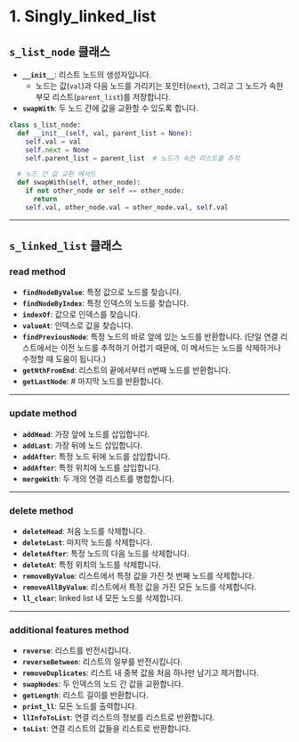 # 1. Singly_linked_list

## `s_list_node` 클래스

- **`__init__`**: 리스트 노드의 생성자입니다.
  - 노드는 값(`val`)과 다음 노드를 가리키는 포인터(`next`), 그리고 그 노드가 속한 부모 리스트(`parent_list`)를 저장합니다.
- **`swapWith`**: 두 노드 간에 값을 교환할 수 있도록 합니다.

```python
class s_list_node:
  def __init__(self, val, parent_list = None):
    self.val = val
    self.next = None
    self.parent_list = parent_list  # 노드가 속한 리스트를 추적

  # 노드 간 값 교환 메서드
  def swapWith(self, other_node):
    if not other_node or self == other_node:
      return
    self.val, other_node.val = other_node.val, self.val
```

---

## `s_linked_list` 클래스

### read method

- **`findNodeByValue`**: 특정 값으로 노드를 찾습니다.
- **`findNodeByIndex`**: 특정 인덱스의 노드를 찾습니다.
- **`indexOf`**: 값으로 인덱스를 찾습니다.
- **`valueAt`**: 인덱스로 값을 찾습니다.
- **`findPreviousNode`**: 특정 노드의 바로 앞에 있는 노드를 반환합니다. (단일 연결 리스트에서는 이전 노드를 추적하기 어렵기 때문에, 이 메서드는 노드를 삭제하거나 수정할 때 도움이 됩니다.)
- **`getNthFromEnd`**: 리스트의 끝에서부터 n번째 노드를 반환합니다.
- **`getLastNode`**:   # 마지막 노드를 반환합니다.
 
---

### update method

- **`addHead`**: 가장 앞에 노드를 삽입합니다.
- **`addLast`**: 가장 뒤에 노드 삽입합니다.
- **`addAfter`**: 특정 노드 뒤에 노드를 삽입합니다.
- **`addAfter`**: 특정 위치에 노드를 삽입합니다.
- **`mergeWith`**: 두 개의 연결 리스트를 병합합니다.

---

### delete method

- **`deleteHead`**: 처음 노드를 삭제합니다.
- **`deleteLast`**: 마지막 노드를 삭제합니다.
- **`deleteAfter`**: 특정 노드의 다음 노드를 삭제합니다.
- **`deleteAt`**: 특정 위치의 노드를 삭제합니다.
- **`removeByValue`**: 리스트에서 특정 값을 가진 첫 번째 노드를 삭제합니다.
- **`removeAllByValue`**: 리스트에서 특정 값을 가진 모든 노드를 삭제합니다.
- **`ll_clear`**: linked list 내 모든 노드를 삭제합니다.

---

### additional features method

- **`reverse`**: 리스트를 반전시킵니다.
- **`reverseBetween`**: 리스트의 일부를 반전시킵니다.
- **`removeDuplicates`**: 리스트 내 중복 값을 처음 하나만 남기고 제거합니다.
- **`swapNodes`**: 두 인덱스의 노드 간 값을 교환합니다.
- **`getLength`**: 리스트 길이를 반환합니다.
- **`print_ll`**: 모든 노드를 출력합니다.
- **`llInfoToList`**: 연결 리스트의 정보를 리스트로 반환합니다.
- **`toList`**: 연결 리스트의 값들을 리스트로 반환합니다.
